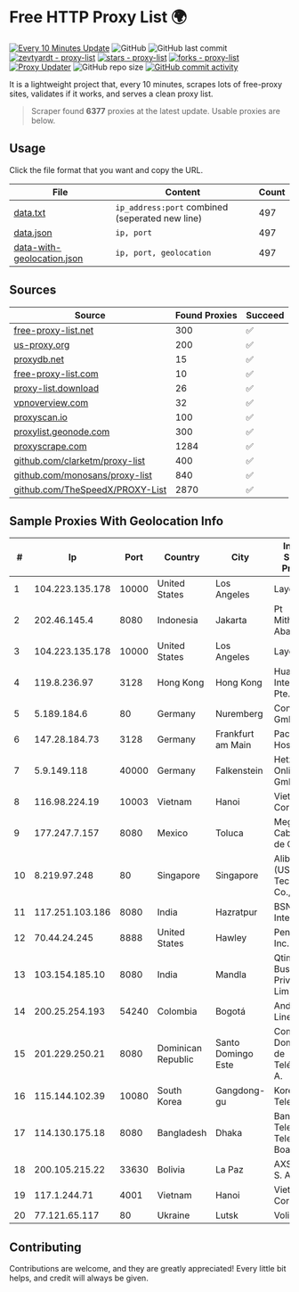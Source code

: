 
# Free HTTP Proxy List 🌍

[![Every 10 Minutes Update](https://github.com/mertguvencli/http-proxy-list/actions/workflows/main.yml/badge.svg?branch=main)](https://github.com/mertguvencli/http-proxy-list/actions/workflows/main.yml)
![GitHub](https://img.shields.io/github/license/mertguvencli/http-proxy-list)
![GitHub last commit](https://img.shields.io/github/last-commit/mertguvencli/http-proxy-list)
[![zevtyardt - proxy-list](https://img.shields.io/static/v1?label=zevtyardt&message=proxy-list&color=blue&logo=github)](https://github.com/zevtyardt/proxy-list "Go to GitHub repo")
[![stars - proxy-list](https://img.shields.io/github/stars/zevtyardt/proxy-list?style=social)](https://github.com/zevtyardt/proxy-list)
[![forks - proxy-list](https://img.shields.io/github/forks/zevtyardt/proxy-list?style=social)](https://github.com/zevtyardt/proxy-list)
[![Proxy Updater](https://github.com/zevtyardt/proxy-list/workflows/Proxy%20Updater/badge.svg)](https://github.com/zevtyardt/proxy-list/actions?query=workflow:"Proxy+Updater")
![GitHub repo size](https://img.shields.io/github/repo-size/zevtyardt/proxy-list)
[![GitHub commit activity](https://img.shields.io/github/commit-activity/m/zevtyardt/proxy-list?logo=commits)](https://github.com/zevtyardt/proxy-list/commits/main)

It is a lightweight project that, every 10 minutes, scrapes lots of free-proxy sites, validates if it works, and serves a clean proxy list.

> Scraper found **6377** proxies at the latest update. Usable proxies are below.

## Usage

Click the file format that you want and copy the URL.

|File|Content|Count|
|----|-------|-----|
|[data.txt](https://raw.githubusercontent.com/mertguvencli/http-proxy-list/main/proxy-list/data.txt)|`ip_address:port` combined (seperated new line)|497|
|[data.json](https://raw.githubusercontent.com/mertguvencli/http-proxy-list/main/proxy-list/data.json)|`ip, port`|497|
|[data-with-geolocation.json](https://raw.githubusercontent.com/mertguvencli/http-proxy-list/main/proxy-list/data-with-geolocation.json)|`ip, port, geolocation`|497|

## Sources

|Source|Found Proxies|Succeed|
|------|-------------|-------|
|[free-proxy-list.net](https://free-proxy-list.net)|300|✅|
|[us-proxy.org](https://www.us-proxy.org)|200|✅|
|[proxydb.net](http://proxydb.net)|15|✅|
|[free-proxy-list.com](https://free-proxy-list.com/?page=&port=&type%5B%5D=http&type%5B%5D=https&up_time=0&search=Search)|10|✅|
|[proxy-list.download](https://www.proxy-list.download/HTTP)|26|✅|
|[vpnoverview.com](https://vpnoverview.com/privacy/anonymous-browsing/free-proxy-servers)|32|✅|
|[proxyscan.io](https://www.proxyscan.io)|100|✅|
|[proxylist.geonode.com](https://proxylist.geonode.com/api/proxy-list?limit=300&page=1&sort_by=lastChecked&sort_type=desc&protocols=http,https)|300|✅|
|[proxyscrape.com](https://api.proxyscrape.com/v2/?request=displayproxies&protocol=http&timeout=10000&country=all&ssl=all&anonymity=all)|1284|✅|
|[github.com/clarketm/proxy-list](https://raw.githubusercontent.com/clarketm/proxy-list/master/proxy-list-raw.txt)|400|✅|
|[github.com/monosans/proxy-list](https://raw.githubusercontent.com/monosans/proxy-list/main/proxies/http.txt)|840|✅|
|[github.com/TheSpeedX/PROXY-List](https://raw.githubusercontent.com/TheSpeedX/PROXY-List/master/http.txt)|2870|✅|


## Sample Proxies With Geolocation Info

|#|Ip|Port|Country|City|Internet Service Provider|
|-|--|----|-------|----|-------------------------|
|1|104.223.135.178|10000|United States|Los Angeles|LayerHost|
|2|202.46.145.4|8080|Indonesia|Jakarta|Pt Mithaharum Abadi|
|3|104.223.135.178|10000|United States|Los Angeles|LayerHost|
|4|119.8.236.97|3128|Hong Kong|Hong Kong|Huawei International Pte. Ltd.|
|5|5.189.184.6|80|Germany|Nuremberg|Contabo GmbH|
|6|147.28.184.73|3128|Germany|Frankfurt am Main|Packet Host, Inc.|
|7|5.9.149.118|40000|Germany|Falkenstein|Hetzner Online GmbH|
|8|116.98.224.19|10003|Vietnam|Hanoi|Viettel Corporation|
|9|177.247.7.157|8080|Mexico|Toluca|Mega Cable, S.A. de C.V.|
|10|8.219.97.248|80|Singapore|Singapore|Alibaba (US) Technology Co., Ltd.|
|11|117.251.103.186|8080|India|Hazratpur|BSNL Internet|
|12|70.44.24.245|8888|United States|Hawley|PenTeleData Inc.|
|13|103.154.185.10|8080|India|Mandla|Qtime Businesses Private Limited|
|14|200.25.254.193|54240|Colombia|Bogotá|Andinet ON Line|
|15|201.229.250.21|8080|Dominican Republic|Santo Domingo Este|Compañía Dominicana de Teléfonos S. A.|
|16|115.144.102.39|10080|South Korea|Gangdong-gu|Korea Telecom|
|17|114.130.175.18|8080|Bangladesh|Dhaka|Bangladesh Telegraph & Telephone Board|
|18|200.105.215.22|33630|Bolivia|La Paz|AXS Bolivia S. A.|
|19|117.1.244.71|4001|Vietnam|Hanoi|Viettel Corporation|
|20|77.121.65.117|80|Ukraine|Lutsk|Volia Lutsk|



## Contributing

Contributions are welcome, and they are greatly appreciated! Every
little bit helps, and credit will always be given.


